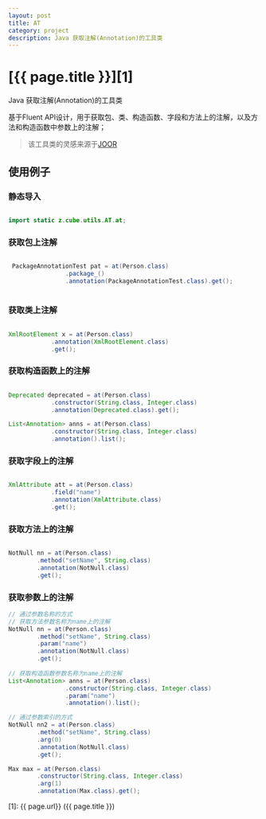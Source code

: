 ```yaml
---
layout: post
title: AT
category: project
description: Java 获取注解(Annotation)的工具类
---
```

# [{{ page.title }}][1]

Java 获取注解(Annotation)的工具类

基于Fluent API设计，用于获取包、类、构造函数、字段和方法上的注解，以及方法和构造函数中参数上的注解；

>该工具类的灵感来源于[JOOR](https://github.com/jOOQ/jOOR)

## 使用例子

### 静态导入
```java

import static z.cube.utils.AT.at;

```

### 获取包上注解
```java

 PackageAnnotationTest pat = at(Person.class)
                .package_()
                .annotation(PackageAnnotationTest.class).get();
                
```

### 获取类上注解

```java

XmlRootElement x = at(Person.class)
            .annotation(XmlRootElement.class)
            .get();

```

### 获取构造函数上的注解
```java

Deprecated deprecated = at(Person.class)
            .constructor(String.class, Integer.class)
            .annotation(Deprecated.class).get();

List<Annotation> anns = at(Person.class)
            .constructor(String.class, Integer.class)
            .annotation().list();
```

### 获取字段上的注解
```java

XmlAttribute att = at(Person.class)
            .field("name")
            .annotation(XmlAttribute.class)
            .get();
```

### 获取方法上的注解
```java

NotNull nn = at(Person.class)
        .method("setName", String.class)
        .annotation(NotNull.class)
        .get();
```

### 获取参数上的注解
```java
// 通过参数名称的方式
// 获取方法参数名称为name上的注解
NotNull nn = at(Person.class)
        .method("setName", String.class)
        .param("name")
        .annotation(NotNull.class)
        .get();
                
// 获取构造函数参数名称为name上的注解
List<Annotation> anns = at(Person.class)
                .constructor(String.class, Integer.class)
                .param("name")
                .annotation().list();

// 通过参数索引的方式
NotNull nn2 = at(Person.class)
        .method("setName", String.class)
        .arg(0)
        .annotation(NotNull.class)
        .get();

Max max = at(Person.class)
        .constructor(String.class, Integer.class)
        .arg(1)
        .annotation(Max.class).get();
```


[1]:    {{ page.url}}  ({{ page.title }})